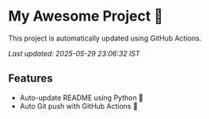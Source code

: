 # My Awesome Project 🚀

This project is automatically updated using GitHub Actions.

_Last updated: 2025-05-29 23:06:32 IST_

## Features
- Auto-update README using Python 🐍
- Auto Git push with GitHub Actions 🤖
